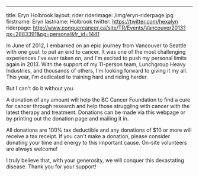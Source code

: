 ---
title: Eryn Holbrook
layout: rider
riderimage: /img/eryn-riderpage.jpg
firstname: Eryn
lastname: Holbrook
twitter: https://twitter.com/hexalyn
riderpage: http://www.conquercancer.ca/site/TR/Events/Vancouver2013?px=2883391&pg=personal&fr_id=1441

In June of 2012, I embarked on an epic journey from Vancouver to Seattle with one goal: to put an end to cancer. It was one of the most challenging experiences I've ever taken on, and I'm excited to push my personal limits again in 2013. With the support of my 11-person team, Lunchgroup Heavy Industries, and thousands of others, I'm looking forward to giving it my all. This year, I'm dedicated to training hard and riding harder.

But I can't do it without you.

A donation of any amount will help the BC Cancer Foundation to find a cure for cancer through research and help those struggling with cancer with the latest therapy and treatment. Donations can be made via this webpage or by printing out the donation page and mailing it in.

All donations are 100% tax deductible and any donations of $10 or more will receive a tax receipt. If you can't make a donation, please consider donating your time and energy to this important cause. On-site volunteers are always welcome!

I truly believe that, with your generosity, we will conquer this devastating disease. Thank you for your support!